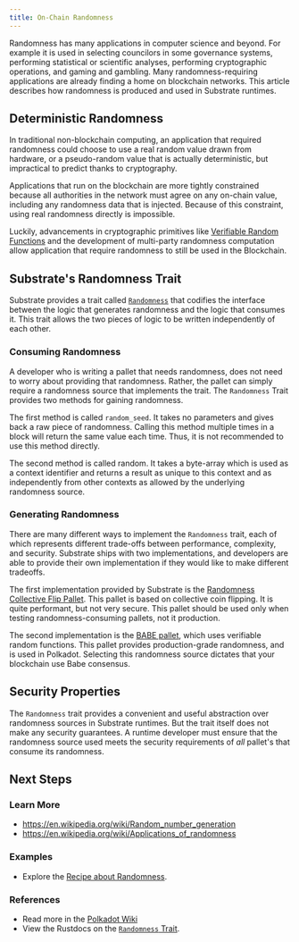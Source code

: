 ```yaml
---
title: On-Chain Randomness
---
```


Randomness has many applications in computer science and beyond. For example it is used in selecting
councilors in some governance systems, performing statistical or scientific analyses, performing
cryptographic operations, and gaming and gambling. Many randomness-requiring applications are
already finding a home on blockchain networks. This article describes how randomness is produced and
used in Substrate runtimes.

## Deterministic Randomness

In traditional non-blockchain computing, an application that required randomness could choose to use
a real random value drawn from hardware, or a pseudo-random value that is actually deterministic,
but impractical to predict thanks to cryptography.

Applications that run on the blockchain are more tightly constrained because all authorities in the
network must agree on any on-chain value, including any randomness data that is injected. Because of
this constraint, using real randomness directly is impossible.

Luckily, advancements in cryptographic primitives like
[Verifiable Random Functions](https://en.wikipedia.org/wiki/Verifiable_random_function) and the
development of multi-party randomness computation allow application that require randomness to still
be used in the Blockchain.

## Substrate's Randomness Trait

Substrate provides a trait called
[`Randomness`](https://crates.parity.io/frame_support/traits/trait.Randomness.html) that codifies
the interface between the logic that generates randomness and the logic that consumes it. This trait
allows the two pieces of logic to be written independently of each other.

### Consuming Randomness

A developer who is writing a pallet that needs randomness, does not need to worry about providing
that randomness. Rather, the pallet can simply require a randomness source that implements the trait. 
The `Randomness` Trait provides two methods for gaining randomness.

The first method is called `random_seed`. It takes no parameters and gives back a raw piece of
randomness. Calling this method multiple times in a block will return the same value each time.
Thus, it is not recommended to use this method directly.

The second method is called random. It takes a byte-array which is used as a context identifier and
returns a result as unique to this context and as independently from other contexts as allowed by
the underlying randomness source.

### Generating Randomness

There are many different ways to implement the `Randomness` trait, each of which represents
different trade-offs between performance, complexity, and security. Substrate ships with two
implementations, and developers are able to provide their own implementation if they would like to
make different tradeoffs.

The first implementation provided by Substrate is the
[Randomness Collective Flip Pallet](https://crates.parity.io/pallet_randomness_collective_flip/index.html).
This pallet is based on collective coin flipping. It is quite performant, but not very secure. This
pallet should be used only when testing randomness-consuming pallets, not it production.

The second implementation is the [BABE pallet](https://crates.parity.io/pallet_babe/index.html),
which uses verifiable random functions. This pallet provides production-grade randomness, and is
used in Polkadot. Selecting this randomness source dictates that your blockchain use Babe consensus.

## Security Properties

The `Randomness` trait provides a convenient and useful abstraction over randomness sources in
Substrate runtimes. But the trait itself does not make any security guarantees. A
runtime developer must ensure that the randomness source used meets the security requirements of
_all_ pallet's that consume its randomness.

## Next Steps

### Learn More

- https://en.wikipedia.org/wiki/Random_number_generation
- https://en.wikipedia.org/wiki/Applications_of_randomness

### Examples

- Explore the [Recipe about Randomness](https://substrate.dev/recipes/randomness.html).

### References

- Read more in the [Polkadot Wiki](https://wiki.polkadot.network/docs/learn-randomness)
- View the Rustdocs on the
  [`Randomness` Trait](https://crates.parity.io/frame_support/traits/trait.Randomness.html).
